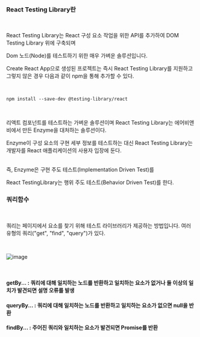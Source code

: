 ### React Testing Library란


<br>

React Testing Library는 React 구성 요소 작업을 위한 API를 추가하여 DOM Testing Library 위에 구축되며

Dom 노드(Node)를 테스트하기 위한 매우 가벼운 솔루션입니다.

Create React App으로 생성된 프로젝트는 즉시 React Testing Library를 지원하고 그렇지 않은 경우 다음과 같이 npm을 통해 추가할 수 있다.

<br>

```
npm install --save-dev @testing-library/react
```
<br>

리액트 컴포넌트를 테스트하는 가벼운 솔루션이며 React Testing Library는  에어비앤비에서 만든 Enzyme을 대처하는 솔루션이다.


Enzyme이 구성 요소의 구현 세부 정보를 테스트하는 대신 React Testing Library는 개발자를 React 애플리케이션의 사용자 입장에 둔다.

<br>
즉, Enzyme은 구현 주도 테스트(Implementation Driven Test)를

React TestingLibrary는 행위 주도 테스트(Behavior Driven Test)를 한다.


### 쿼리함수

<br>

쿼리는 페이지에서 요소를 찾기 위해 테스트 라이브러리가 제공하는 방법입니다. 여러 유형의 쿼리("get", "find", "query")가 있다.


<br>

![image](https://user-images.githubusercontent.com/70560755/230906669-e978e256-9b6a-4094-83dd-53c0d44961be.png)

<br>

#### getBy... : 쿼리에 대해 일치하는 노드를 반환하고 일치하는 요소가 없거나 둘 이상의 일치가 발견되면 설명 오류를 발생


#### queryBy... : 쿼리에 대해 일치하는 노드를 반환하고 일치하는 요소가 없으면 null을 반환 


#### findBy... : 주어진 쿼리와 일치하는 요소가 발견되면 Promise를 반환
